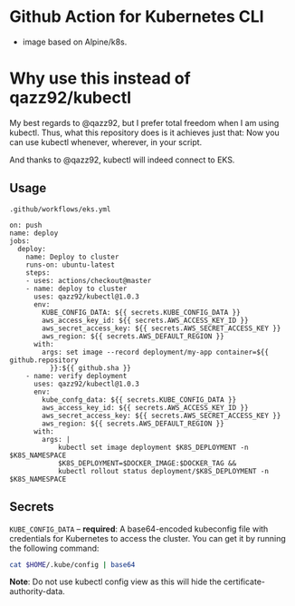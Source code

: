 # Github Action for Kubernetes CLI

-  image based on Alpine/k8s.


# Why use this instead of qazz92/kubectl
My best regards to @qazz92, but I prefer total freedom when I am using kubectl. 
Thus, what this repository does is it achieves just that: Now you can use kubectl whenever, wherever, in your script.

And thanks to @qazz92, kubectl will indeed connect to EKS.

## Usage

`.github/workflows/eks.yml`

```hcl
on: push
name: deploy
jobs:
  deploy:
    name: Deploy to cluster
    runs-on: ubuntu-latest
    steps:
    - uses: actions/checkout@master
    - name: deploy to cluster
      uses: qazz92/kubectl@1.0.3
      env:
        KUBE_CONFIG_DATA: ${{ secrets.KUBE_CONFIG_DATA }}
        aws_access_key_id: ${{ secrets.AWS_ACCESS_KEY_ID }}
        aws_secret_access_key: ${{ secrets.AWS_SECRET_ACCESS_KEY }}
        aws_region: ${{ secrets.AWS_DEFAULT_REGION }}
      with:
        args: set image --record deployment/my-app container=${{ github.repository
          }}:${{ github.sha }}
    - name: verify deployment
      uses: qazz92/kubectl@1.0.3
      env:
        kube_confg_data: ${{ secrets.KUBE_CONFIG_DATA }}
        aws_access_key_id: ${{ secrets.AWS_ACCESS_KEY_ID }}
        aws_secret_access_key: ${{ secrets.AWS_SECRET_ACCESS_KEY }}
        aws_region: ${{ secrets.AWS_DEFAULT_REGION }}
      with:
        args: | 
            kubectl set image deployment $K8S_DEPLOYMENT -n $K8S_NAMESPACE
            $K8S_DEPLOYMENT=$DOCKER_IMAGE:$DOCKER_TAG &&
            kubectl rollout status deployment/$K8S_DEPLOYMENT -n $K8S_NAMESPACE
```

## Secrets

`KUBE_CONFIG_DATA` – **required**: A base64-encoded kubeconfig file with credentials for Kubernetes to access the cluster. You can get it by running the following command:

```bash
cat $HOME/.kube/config | base64
```

**Note**: Do not use kubectl config view as this will hide the certificate-authority-data.
